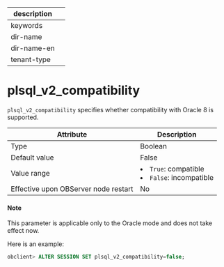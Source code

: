 | description ||
|---|---|
| keywords ||
| dir-name ||
| dir-name-en ||
| tenant-type ||

# plsql_v2_compatibility

`plsql_v2_compatibility` specifies whether compatibility with Oracle 8 is supported.


| Attribute | Description |
|------------------|---------------------------------------------------------------------------------------------------------------|
| Type | Boolean |
| Default value | False |
| Value range | <li> `True`: compatible   <li> `False`: incompatible |
| Effective upon OBServer node restart | No |


<main id="notice" type='explain'>
    <h4>Note</h4>
    <p>This parameter is applicable only to the Oracle mode and does not take effect now. </p>
  </main>

Here is an example:

```sql
obclient> ALTER SESSION SET plsql_v2_compatibility=false;
```


